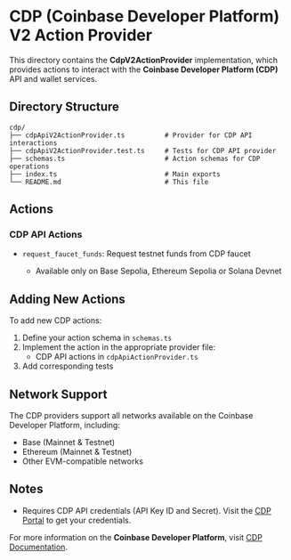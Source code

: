 # CDP (Coinbase Developer Platform) V2 Action Provider

This directory contains the **CdpV2ActionProvider** implementation, which provides actions to interact with the **Coinbase Developer Platform (CDP)** API and wallet services.

## Directory Structure

```
cdp/
├── cdpApiV2ActionProvider.ts          # Provider for CDP API interactions
├── cdpApiV2ActionProvider.test.ts     # Tests for CDP API provider
├── schemas.ts                         # Action schemas for CDP operations
├── index.ts                           # Main exports
└── README.md                          # This file
```

## Actions

### CDP API Actions

- `request_faucet_funds`: Request testnet funds from CDP faucet

  - Available only on Base Sepolia, Ethereum Sepolia or Solana Devnet

## Adding New Actions

To add new CDP actions:

1. Define your action schema in `schemas.ts`
2. Implement the action in the appropriate provider file:
   - CDP API actions in `cdpApiActionProvider.ts`
3. Add corresponding tests

## Network Support

The CDP providers support all networks available on the Coinbase Developer Platform, including:

- Base (Mainnet & Testnet)
- Ethereum (Mainnet & Testnet)
- Other EVM-compatible networks

## Notes

- Requires CDP API credentials (API Key ID and Secret). Visit the [CDP Portal](https://portal.cdp.coinbase.com/) to get your credentials.

For more information on the **Coinbase Developer Platform**, visit [CDP Documentation](https://docs.cdp.coinbase.com/).
